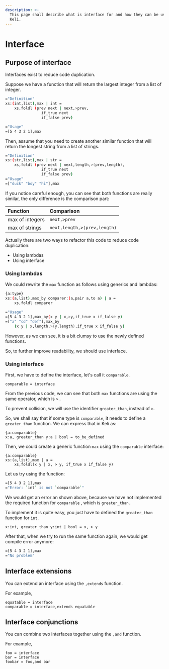 ```yaml
---
description: >-
  This page shall describe what is interface for and how they can be used in
  Keli.
---
```


# Interface

## Purpose of interface

Interfaces exist to reduce code duplication. 

Suppose we have a function that will return the largest integer from a list of integer.

```bash
="Definition"
xs:(int,list),max | int = 
    xs,foldl (prev next | next,>prev, 
                if_true next 
                if_false prev)

="Usage"
=[5 4 3 2 1],max
```

Then, assume that you need to create another similar function that will return the longest string from a list of strings.

```bash
="Definition"
xs:(str,list),max | str =
    xs,foldl (prev next | next,length,>(prev,length),
                if_true next 
                if_false prev)
="Usage"
=["duck" "boy" "hi"],max
```

If you notice careful enough, you can see that both functions are really similar, the only difference is the comparison part:

| Function | Comparison |
| :--- | :--- |
| max of integers | `next,>prev` |
| max of strings | `next,length,>(prev,length)` |

Actually there are two ways to refactor this code to reduce code duplication:

* Using lambdas
* Using interface

### Using lambdas

We could rewrite the `max` function as follows using generics and lambdas:

```bash
{a:type}
xs:(a,list),max_by comparer:(a,pair a,to a) | a =
    xs,foldl comparer
    
="Usage"
=[5 4 3 2 1],max_by(x y | x,>y,if_true x if_false y)
=["a" "cd" "def"],max_by
    (x y | x,length,>(y,length),if_true x if_false y)
```

However, as we can see, it is a bit clumsy to use the newly defined functions. 

So, to further improve readability, we should use interface.

### Using interface

First, we have to define the interface, let's call it `comparable`.

```text
comparable = interface
```

From the previous code, we can see that both `max` functions are using the same operator, which is `>` . 

To prevent collision, we will use the identifier `greater_than`, instead of `>`.

So, we shall say that if some type is `comparable`, it needs to define a `greater_than` function. We can express that in Keli as:

```text
{a:comparable}
x:a, greater_than y:a | bool = to_be_defined
```

Then, we could create a generic function `max` using the `comparable` interface:

```text
{a:comparable}
xs:(a,list),max | a =
    xs,foldl(x y | x, > y, if_true x if_false y)
```

Let us try using the function:

```bash
=[5 4 3 2 1],max
="Error: `int` is not `comparable`"
```

We would get an error an shown above, because we have not implemented the required function for `comparable` , which is `greater_than`.

To implement it is quite easy, you just have to defined the `greater_than` function for  `int`.

```text
x:int, greater_than y:int | bool = x, > y
```

After that, when we try to run the same function again, we would get compile error anymore:

```bash
=[5 4 3 2 1],max
="No problem"
```

## Interface extensions

You can extend an interface using the `,extends` function.

For example,

```text
equatable = interface
comparable = interface,extends equatable
```

## Interface conjunctions

You can combine two interfaces together using the `,and` function.

For example,

```text
foo = interface
bar = interface
foobar = foo,and bar
```

